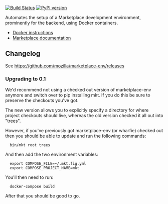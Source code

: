 [![Build Status](https://travis-ci.org/mozilla/marketplace-env.svg?branch=master)](https://travis-ci.org/mozilla/marketplace-env)
[![PyPI version](https://badge.fury.io/py/marketplace-env.svg)](http://badge.fury.io/py/marketplace-env)

Automates the setup of a Marketplace development environment, prominently for
the backend, using Docker containers.

* [Docker instructions](https://marketplace.readthedocs.org/en/latest/topics/backend.html)
* [Marketplace documentation](https://marketplace.readthedocs.org)

## Changelog 

See https://github.com/mozilla/marketplace-env/releases

### Upgrading to 0.1

We'd recommend not using a checked out version of marketplace-env anymore
and switch over to pip installing mkt. If you do this be sure to preserve the
checkouts you've got.

The new version allows you to explicitly specify a directory for where project
checkouts should live, whereas the old version checked it all out into "trees".

However, if you've previously got marketplace-env (or wharfie) checked out then
you should be able to update and run the following commands:

```shell
  bin/mkt root trees
```

And then add the two environment variables:

```shell
  export COMPOSE_FILE=~/.mkt.fig.yml
  export COMPOSE_PROJECT_NAME=mkt
```

You'll then need to run:

```shell
  docker-compose build
```

After that you should be good to go.
